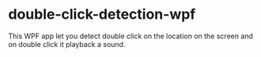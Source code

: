 # double-click-detection-wpf
This WPF app let you detect double click on the location on the screen and on double click it playback a sound.
